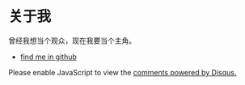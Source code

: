 # 关于我

曾经我想当个观众，现在我要当个主角。

- [find me in github](https://github.com/professordeng)



<div id="disqus_thread"></div>
<script>
  var disqus_config = function () {
    this.page.url = '{{ page.url | absolute_url }}';
    this.page.identifier = '{{ page.url | absolute_url }}';
  };
  (function() {
    var d = document, s = d.createElement('script');
    s.src = 'https://whenfung.disqus.com/embed.js';
    s.setAttribute('data-timestamp', +new Date());
    (d.head || d.body).appendChild(s);
  })();
</script>
<noscript>Please enable JavaScript to view the <a href="https://disqus.com/?ref_noscript" rel="nofollow">comments powered by Disqus.</a></noscript>
